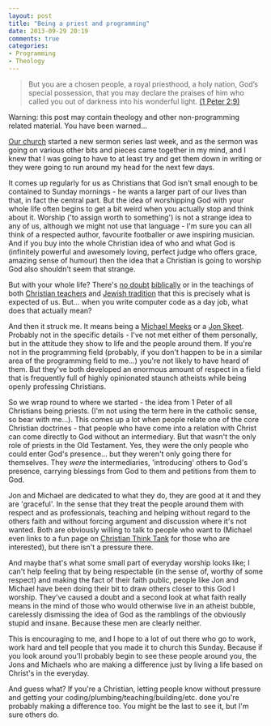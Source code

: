 ```yaml
---
layout: post
title: "Being a priest and programming"
date: 2013-09-29 20:19
comments: true
categories: 
- Programming
- Theology
---
```


> But you are a chosen people, a royal priesthood, a holy nation, God’s special possession, that you may declare the praises of him who called you out of darkness into his wonderful light. [(1 Peter 2:9)](http://www.biblegateway.com/passage/?search=1%20Peter+2:9&version=NIV)

Warning: this post may contain theology and other non-programming related
material. You have been warned...

[Our church](http://hrbc.org.uk) started a new sermon series last week, and as the
sermon was going on various other bits and pieces came together in my mind, and
I knew that I was going to have to at least try and get them down in writing or
they were going to run around my head for the next few days.

It comes up regularly for us as Christians that God isn't small enough to be
contained to Sunday mornings - he wants a larger part of our lives than that,
in fact the central part. But the idea of worshipping God with your whole
life often begins to get a bit weird when you actually stop and think about it.
Worship ('to assign worth to something') is not a strange idea to any of us,
although we might not use that language - I'm sure you can all think of a
respected author, favourite footballer or awe inspiring musician. And if you
buy into the whole Christian idea of who and what God is (infinitely powerful
and awesomely loving, perfect judge who offers grace, amazing sense of humour)
then the idea that a Christian is going to worship God also shouldn't seem that
strange.

But with your whole life? There's [no doubt](http://biblia.com/bible/esv/Romans%2012.1%E2%80%932)
[biblically](http://www.biblegateway.com/passage/?search=Deuteronomy+6&version=NIV)
or in the teachings of both [Christian teachers](http://www.desiringgod.org/resource-library/sermons/all-of-life-as-worship)
and [Jewish tradition](http://www.jewfaq.org/prayer/shema.htm) that this is
precisely what is expected of us. But... when you write computer code as a day
job, what does that actually mean?

And then it struck me. It means being a [Michael Meeks](https://people.gnome.org/~michael/) or a [Jon Skeet](https://twitter.com/jonskeet/status/8423111419). Probably not in the
specific details - I've not met either of them personally, but in the attitude
they show to life and the people around them. If you're not in the programming
field (probably, if you don't happen to be in a similar area of the programming
field to me...) you're not likely to have heard of them. But they've both
developed an enormous amount of respect in a field that is frequently full of
highly opinionated staunch atheists while being openly professing Christians.

So we wrap round to where we started - the idea from 1 Peter of
all Christians being priests. (I'm not using the term here in the catholic
sense, so bear with me...). This comes up a lot when people relate one of the
core Christian doctrines - that people who have come into a relation with
Christ can come directly to God without an intermediary. But that wasn't the only
role of priests in the Old Testament. Yes, they were the only people who could
enter God's presence... but they weren't only going there for themselves. They
*were* the intermediaries, 'introducing' others to God's presence, carrying
blessings from God to them and petitions from them to God.

Jon and Michael are dedicated to
what they do, they are good at it and they are 'graceful'. In the sense that
they treat the people around them with respect and as professionals, teaching
and helping without regard to the others faith and without forcing argument and
discussion where it's not wanted. Both are obviously willing to talk to people
who want to (Michael even links to a fun page on [Christian Think Tank](http://christianthinktank.com/objedex.html) for those who are
interested), but there isn't a pressure there.

And maybe that's what some small part of everyday worship looks like; I can't help feeling that by
being respectable (in the sense of, worthy of some respect) and making the fact
of their faith public, people like Jon and Michael have been doing their bit to
draw others closer to this God I worship. They've caused a doubt and a second
look at what faith really means in the mind of those who would otherwise live
in an atheist bubble, carelessly dismissing the idea of God as the ramblings of
the obviously stupid and insane. Because these men are clearly neither.

This is encouraging to me, and I hope to a lot of out there who go to work, work hard
and tell people that you made it to church this Sunday. Because if you look
around you'll probably begin to see these people around you, the Jons and Michaels
who are making a difference just by living a life based on Christ's in the everyday.

And guess what? If you're a Christian, letting people know without pressure and
getting your coding/plumbing/teaching/building/etc. done you're probably making a difference
too. You might be the last to see
it, but I'm sure others do. 
